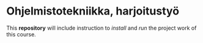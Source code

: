 # Ohjelmistotekniikka, harjoitustyö
This **repository** will include instruction to *install* and *run* the project work of this course.

